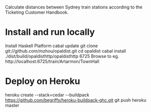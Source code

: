 Calculate distances between Sydney train stations according to the Ticketing Customer Handbook.

# Install and run locally

Install Haskell Platform
cabal update
git clone git://github.com/mzhou/opaldist.git
cd opaldist
cabal install
./dist/build/opaldisthttp/opaldisthttp 6725
Browse to eg. http://localhost:6725/train/Artarmon/TownHall

# Deploy on Heroku

heroku create --stack=cedar --buildpack https://github.com/begriffs/heroku-buildpack-ghc.git
git push heroku master


